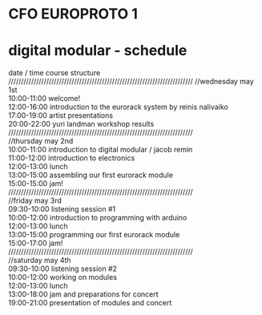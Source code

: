 # CFO EUROPROTO 1
# digital modular - schedule

date / time        course structure
/////////////////////////////////////////////////////////////////////////
//wednesday may 1st          
10:00-11:00        welcome!   
12:00-16:00        introduction to the eurorack system by reinis nalivaiko  
17:00-19:00        artist presentations  
20:00-22:00        yuri landman workshop results  
/////////////////////////////////////////////////////////////////////////  
//thursday may 2nd  
10:00-11:00        introduction to digital modular / jacob remin  
11:00-12:00        introduction to electronics  
12:00-13:00        lunch  
13:00-15:00        assembling our first eurorack module  
15:00-15:00        jam!   
/////////////////////////////////////////////////////////////////////////  
//friday may 3rd  
09:30-10:00        listening session #1  
10:00-12:00        introduction to programming with arduino  
12:00-13:00        lunch  
13:00-15:00        programming our first eurorack module  
15:00-17:00        jam!   
/////////////////////////////////////////////////////////////////////////  
//saturday may 4th  
09:30-10:00        listening session #2  
10:00-12:00        working on modules  
12:00-13:00        lunch  
13:00-18:00        jam and preparations for concert  
19:00-21:00        presentation of modules and concert  
